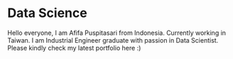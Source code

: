 # Data Science

Hello everyone, I am Afifa Puspitasari from Indonesia. Currently working in Taiwan. I am Industrial Engineer graduate with passion in Data Scientist. Please kindly check my latest  portfolio here :) 
